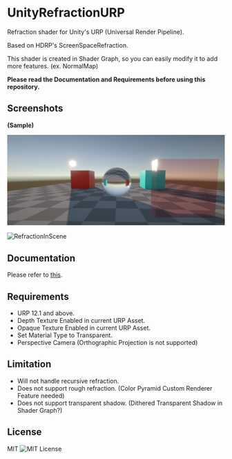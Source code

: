 UnityRefractionURP
=============

 Refraction shader for Unity's URP (Universal Render Pipeline).

 Based on HDRP's ScreenSpaceRefraction.

 This shader is created in Shader Graph, so you can easily modify it to add more features. (ex. NormalMap)

 **Please read the Documentation and Requirements before using this repository.**

Screenshots
------------
**(Sample)**

 ![Sample](https://github.com/jiaozi158/UnityRefractionURP/blob/main/Documentation/Images/Demo/Sample.jpg)

 ![RefractionInScene](https://github.com/jiaozi158/UnityRefractionURP/blob/main/Documentation/Images/Demo/RefractionInScene.gif)

Documentation
------------
Please refer to [this](https://github.com/jiaozi158/UnityRefractionURP/blob/main/Documentation/Documentation.md).

Requirements
------------
- URP 12.1 and above.
- Depth Texture Enabled in current URP Asset.
- Opaque Texture Enabled in current URP Asset.
- Set Material Type to Transparent.
- Perspective Camera (Orthographic Projection is not supported)

Limitation
------------
- Will not handle recursive refraction.
- Does not support rough refraction. (Color Pyramid Custom Renderer Feature needed)
- Does not support transparent shadow. (Dithered Transparent Shadow in Shader Graph?)

License
------------
MIT ![MIT License](http://img.shields.io/badge/license-MIT-blue.svg?style=flat)